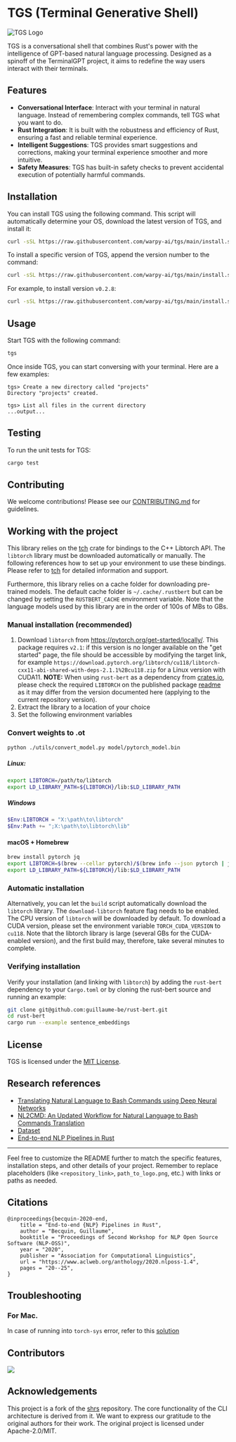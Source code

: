 # TGS (Terminal Generative Shell)

![TGS Logo](https://raw.githubusercontent.com/warpy-ai/tgs/main/tgshell_icon.svg)

TGS is a conversational shell that combines Rust's power with the intelligence of GPT-based natural language processing. Designed as a spinoff of the TerminalGPT project, it aims to redefine the way users interact with their terminals.

## Features

- **Conversational Interface**: Interact with your terminal in natural language. Instead of remembering complex commands, tell TGS what you want to do.
- **Rust Integration**: It is built with the robustness and efficiency of Rust, ensuring a fast and reliable terminal experience.
- **Intelligent Suggestions**: TGS provides smart suggestions and corrections, making your terminal experience smoother and more intuitive.
- **Safety Measures**: TGS has built-in safety checks to prevent accidental execution of potentially harmful commands.

## Installation

You can install TGS using the following command. This script will automatically determine your OS, download the latest version of TGS, and install it:

```bash
curl -sSL https://raw.githubusercontent.com/warpy-ai/tgs/main/install.sh | bash
```

To install a specific version of TGS, append the version number to the command:

```bash
curl -sSL https://raw.githubusercontent.com/warpy-ai/tgs/main/install.sh | bash -s -- <version_number>
```

For example, to install version `v0.2.8`:

```bash
curl -sSL https://raw.githubusercontent.com/warpy-ai/tgs/main/install.sh | bash -s -- v0.2.8
```

## Usage

Start TGS with the following command:

```bash
tgs
```

Once inside TGS, you can start conversing with your terminal. Here are a few examples:

```
tgs> Create a new directory called "projects"
Directory "projects" created.

tgs> List all files in the current directory
...output...
```

## Testing

To run the unit tests for TGS:

```bash
cargo test
```

## Contributing

We welcome contributions! Please see our [CONTRIBUTING.md](path_to_contributing.md) for guidelines.

## Working with the project

This library relies on the [tch](https://github.com/LaurentMazare/tch-rs) crate for bindings to the C++ Libtorch API.
The `libtorch` library must be downloaded automatically or manually. The following references how to set up your environment
to use these bindings. Please refer to [tch](https://github.com/LaurentMazare/tch-rs) for detailed information and support.

Furthermore, this library relies on a cache folder for downloading pre-trained models.
The default cache folder is `~/.cache/.rustbert` but can be changed by setting the `RUSTBERT_CACHE` environment variable. Note that the language models used by this library are in the order of 100s of MBs to GBs.

### Manual installation (recommended)

1. Download `libtorch` from https://pytorch.org/get-started/locally/. This package requires `v2.1`: if this version is no longer available on the "get started" page,
   the file should be accessible by modifying the target link, for example `https://download.pytorch.org/libtorch/cu118/libtorch-cxx11-abi-shared-with-deps-2.1.1%2Bcu118.zip` for a Linux version with CUDA11. **NOTE:** When using `rust-bert` as a dependency from [crates.io](https://crates.io), please check the required `LIBTORCH` on the published package [readme](https://crates.io/crates/rust-bert) as it may differ from the version documented here (applying to the current repository version).
2. Extract the library to a location of your choice
3. Set the following environment variables

### Convert weights to .ot

```bash
python ./utils/convert_model.py model/pytorch_model.bin
```

##### Linux:

```bash
export LIBTORCH=/path/to/libtorch
export LD_LIBRARY_PATH=${LIBTORCH}/lib:$LD_LIBRARY_PATH
```

##### Windows

```powershell
$Env:LIBTORCH = "X:\path\to\libtorch"
$Env:Path += ";X:\path\to\libtorch\lib"
```

#### macOS + Homebrew

```bash
brew install pytorch jq
export LIBTORCH=$(brew --cellar pytorch)/$(brew info --json pytorch | jq -r '.[0].installed[0].version')
export LD_LIBRARY_PATH=${LIBTORCH}/lib:$LD_LIBRARY_PATH
```

### Automatic installation

Alternatively, you can let the `build` script automatically download the `libtorch` library. The `download-libtorch` feature flag needs to be enabled.
The CPU version of `libtorch` will be downloaded by default. To download a CUDA version, please set the environment variable `TORCH_CUDA_VERSION` to `cu118`.
Note that the libtorch library is large (several GBs for the CUDA-enabled version), and the first build may, therefore, take several minutes to complete.

### Verifying installation

Verify your installation (and linking with `libtorch`) by adding the `rust-bert` dependency to your `Cargo.toml` or by cloning the rust-bert source and running an example:

```bash
git clone git@github.com:guillaume-be/rust-bert.git
cd rust-bert
cargo run --example sentence_embeddings
```

## License

TGS is licensed under the [MIT License](path_to_license.md).

## Research references

- [Translating Natural Language to Bash Commands using Deep Neural Networks](https://web.stanford.edu/class/archive/cs/cs224n/cs224n.1224/reports/custom_116997097.pdf)
- [NL2CMD: An Updated Workflow for Natural Language to Bash Commands Translation](https://arxiv.org/pdf/2302.07845.pdf)
- [Dataset](https://github.com/magnumresearchgroup/magnum-nlc2cmd)
- [End-to-end NLP Pipelines in Rust](https://aclanthology.org/2020.nlposs-1.4.pdf)

---

Feel free to customize the README further to match the specific features, installation steps, and other details of your project. Remember to replace placeholders (like `<repository_link>`, `path_to_logo.png`, etc.) with links or paths as needed.

## Citations

```
@inproceedings{becquin-2020-end,
    title = "End-to-end {NLP} Pipelines in Rust",
    author = "Becquin, Guillaume",
    booktitle = "Proceedings of Second Workshop for NLP Open Source Software (NLP-OSS)",
    year = "2020",
    publisher = "Association for Computational Linguistics",
    url = "https://www.aclweb.org/anthology/2020.nlposs-1.4",
    pages = "20--25",
}
```

## Troubleshooting

### For Mac.

In case of running into `torch-sys` error, refer to this [solution](https://github.com/LaurentMazare/tch-rs/issues/488#issuecomment-1664261286)

## Contributors

<a href="https://github.com/warpy-ai/tgs/graphs/contributors">
  <img src="https://contrib.rocks/image?repo=warpy-ai/tgs" />
</a>

## Acknowledgements

This project is a fork of the [shrs](https://github.com/MrPicklePinosaur/shrs) repository. The core functionality of the CLI architecture is derived from it. We want to express our gratitude to the original authors for their work. The original project is licensed under Apache-2.0/MIT.
